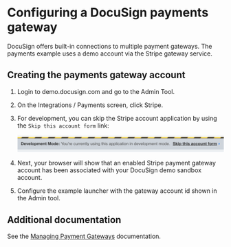# Configuring a DocuSign payments gateway

DocuSign offers built-in connections to multiple payment
gateways. The payments example uses a demo account via the Stripe
gateway service.

## Creating the payments gateway account

1. Login to demo.docusign.com and go to the Admin Tool.
1. On the Integrations / Payments screen, click Stripe.
1. For development, you can skip the Stripe account application
   by using the `Skip this account form` link:

   ![Skipping the Stripe account form](docs/stripe_skip_account_form_link.png)
1. Next, your browser will show that an enabled Stripe
   payment gateway account has been associated with your
   DocuSign demo sandbox account.
1. Configure the example launcher with the gateway account id shown in the Admin tool.

## Additional documentation
See the 
[Managing Payment Gateways](https://support.docusign.com/en/guides/managing-payment-gateways)
documentation. 
   
